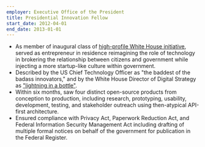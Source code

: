 ```yaml
---
employer: Executive Office of the President
title: Presidential Innovation Fellow
start_date: 2012-04-01
end_date: 2013-01-01
---
```


* As member of inaugural class of [high-profile White House initiative](https://www.whitehouse.gov/innovationfellows), served as entrepreneur in residence reimagining the role of technology in brokering the relationship between citizens and government while injecting a more startup-like culture within government.
* Described by the US Chief Technology Officer as "the baddest of the badass innovators," and by the White House Director of Digital Strategy as <a href="http://www.youtube.com/watch?v=uhtlOYOhE8w#t=51m12s">"lightning in a bottle"</a>.
* Within six months, saw four distinct open-source products from conception to production, including research, prototyping, usability, development, testing, and stakeholder outreach using then-atypical API-first architecture.
* Ensured compliance with Privacy Act, Paperwork Reduction Act, and Federal Information Security Management Act including drafting of multiple formal notices on behalf of the government for publication in the Federal Register.
